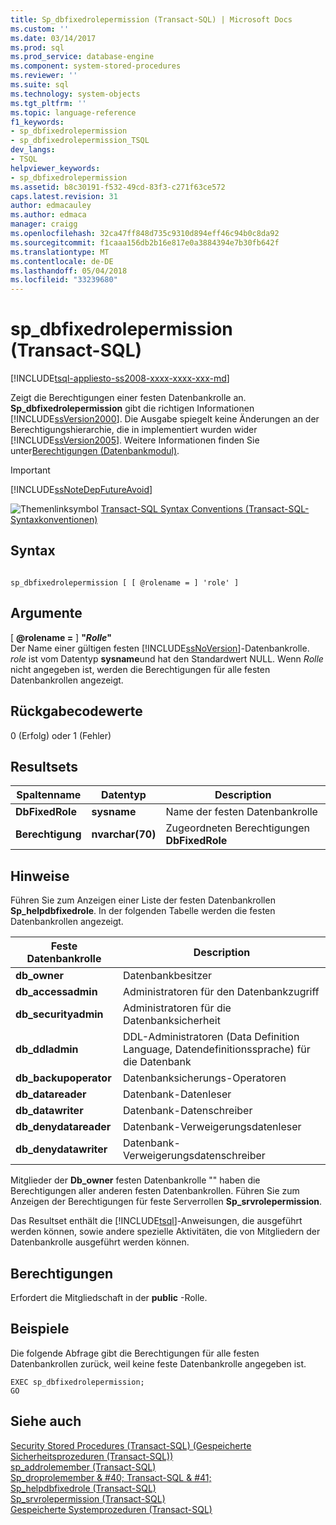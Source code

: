 ```yaml
---
title: Sp_dbfixedrolepermission (Transact-SQL) | Microsoft Docs
ms.custom: ''
ms.date: 03/14/2017
ms.prod: sql
ms.prod_service: database-engine
ms.component: system-stored-procedures
ms.reviewer: ''
ms.suite: sql
ms.technology: system-objects
ms.tgt_pltfrm: ''
ms.topic: language-reference
f1_keywords:
- sp_dbfixedrolepermission
- sp_dbfixedrolepermission_TSQL
dev_langs:
- TSQL
helpviewer_keywords:
- sp_dbfixedrolepermission
ms.assetid: b8c30191-f532-49cd-83f3-c271f63ce572
caps.latest.revision: 31
author: edmacauley
ms.author: edmaca
manager: craigg
ms.openlocfilehash: 32ca47ff848d735c9310d894eff46c94b0c8da92
ms.sourcegitcommit: f1caaa156db2b16e817e0a3884394e7b30fb642f
ms.translationtype: MT
ms.contentlocale: de-DE
ms.lasthandoff: 05/04/2018
ms.locfileid: "33239680"
---
```

# <a name="spdbfixedrolepermission-transact-sql"></a>sp_dbfixedrolepermission (Transact-SQL)
[!INCLUDE[tsql-appliesto-ss2008-xxxx-xxxx-xxx-md](../../includes/tsql-appliesto-ss2008-xxxx-xxxx-xxx-md.md)]

  Zeigt die Berechtigungen einer festen Datenbankrolle an. **Sp_dbfixedrolepermission** gibt die richtigen Informationen [!INCLUDE[ssVersion2000](../../includes/ssversion2000-md.md)]. Die Ausgabe spiegelt keine Änderungen an der Berechtigungshierarchie, die in implementiert wurden wider [!INCLUDE[ssVersion2005](../../includes/ssversion2005-md.md)]. Weitere Informationen finden Sie unter[Berechtigungen &#40;Datenbankmodul&#41;](../../relational-databases/security/permissions-database-engine.md).  
  
> [!IMPORTANT]  
>  [!INCLUDE[ssNoteDepFutureAvoid](../../includes/ssnotedepfutureavoid-md.md)]  
  
 ![Themenlinksymbol](../../database-engine/configure-windows/media/topic-link.gif "Topic link icon") [Transact-SQL Syntax Conventions (Transact-SQL-Syntaxkonventionen)](../../t-sql/language-elements/transact-sql-syntax-conventions-transact-sql.md)  
  
## <a name="syntax"></a>Syntax  
  
```  
  
sp_dbfixedrolepermission [ [ @rolename = ] 'role' ]  
```  
  
## <a name="arguments"></a>Argumente  
 [  **@rolename =** ] **"***Rolle***"**  
 Der Name einer gültigen festen [!INCLUDE[ssNoVersion](../../includes/ssnoversion-md.md)]-Datenbankrolle. *role* ist vom Datentyp **sysname**und hat den Standardwert NULL. Wenn *Rolle* nicht angegeben ist, werden die Berechtigungen für alle festen Datenbankrollen angezeigt.  
  
## <a name="return-code-values"></a>Rückgabecodewerte  
 0 (Erfolg) oder 1 (Fehler)  
  
## <a name="result-sets"></a>Resultsets  
  
|Spaltenname|Datentyp|Description|  
|-----------------|---------------|-----------------|  
|**DbFixedRole**|**sysname**|Name der festen Datenbankrolle|  
|**Berechtigung**|**nvarchar(70)**|Zugeordneten Berechtigungen **DbFixedRole**|  
  
## <a name="remarks"></a>Hinweise  
 Führen Sie zum Anzeigen einer Liste der festen Datenbankrollen **Sp_helpdbfixedrole**. In der folgenden Tabelle werden die festen Datenbankrollen angezeigt.  
  
|Feste Datenbankrolle|Description|  
|-------------------------|-----------------|  
|**db_owner**|Datenbankbesitzer|  
|**db_accessadmin**|Administratoren für den Datenbankzugriff|  
|**db_securityadmin**|Administratoren für die Datenbanksicherheit|  
|**db_ddladmin**|DDL-Administratoren (Data Definition Language, Datendefinitionssprache) für die Datenbank|  
|**db_backupoperator**|Datenbanksicherungs-Operatoren|  
|**db_datareader**|Datenbank-Datenleser|  
|**db_datawriter**|Datenbank-Datenschreiber|  
|**db_denydatareader**|Datenbank-Verweigerungsdatenleser|  
|**db_denydatawriter**|Datenbank-Verweigerungsdatenschreiber|  
  
 Mitglieder der **Db_owner** festen Datenbankrolle "" haben die Berechtigungen aller anderen festen Datenbankrollen. Führen Sie zum Anzeigen der Berechtigungen für feste Serverrollen **Sp_srvrolepermission**.  
  
 Das Resultset enthält die [!INCLUDE[tsql](../../includes/tsql-md.md)]-Anweisungen, die ausgeführt werden können, sowie andere spezielle Aktivitäten, die von Mitgliedern der Datenbankrolle ausgeführt werden können.  
  
## <a name="permissions"></a>Berechtigungen  
 Erfordert die Mitgliedschaft in der **public** -Rolle.  
  
## <a name="examples"></a>Beispiele  
 Die folgende Abfrage gibt die Berechtigungen für alle festen Datenbankrollen zurück, weil keine feste Datenbankrolle angegeben ist.  
  
```  
EXEC sp_dbfixedrolepermission;  
GO  
```  
  
## <a name="see-also"></a>Siehe auch  
 [Security Stored Procedures &#40;Transact-SQL&#41; (Gespeicherte Sicherheitsprozeduren (Transact-SQL))](../../relational-databases/system-stored-procedures/security-stored-procedures-transact-sql.md)   
 [sp_addrolemember &#40;Transact-SQL&#41;](../../relational-databases/system-stored-procedures/sp-addrolemember-transact-sql.md)   
 [Sp_droprolemember & #40; Transact-SQL & #41;](../../relational-databases/system-stored-procedures/sp-droprolemember-transact-sql.md)   
 [Sp_helpdbfixedrole &#40;Transact-SQL&#41;](../../relational-databases/system-stored-procedures/sp-helpdbfixedrole-transact-sql.md)   
 [Sp_srvrolepermission &#40;Transact-SQL&#41;](../../relational-databases/system-stored-procedures/sp-srvrolepermission-transact-sql.md)   
 [Gespeicherte Systemprozeduren &#40;Transact-SQL&#41;](../../relational-databases/system-stored-procedures/system-stored-procedures-transact-sql.md)  
  
  
